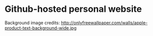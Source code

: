 Github-hosted personal website
=====================
Background image credits:
http://onlyfreewallpaper.com/walls/apple-product-text-background-wide.jpg



